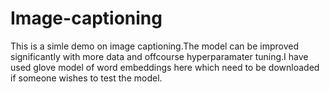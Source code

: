 # Image-captioning
This is a simle demo on image captioning.The model can be improved significantly with more data and offcourse hyperparamater
tuning.I have used glove model of word embeddings here which need to be downloaded if someone wishes to test the model.
